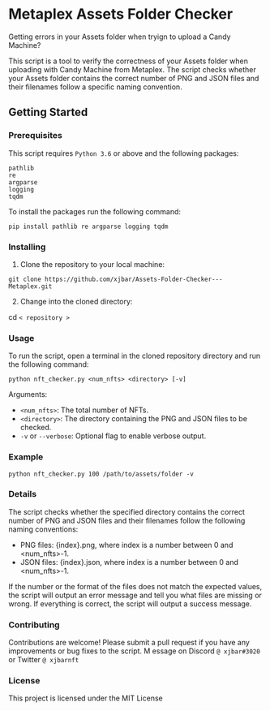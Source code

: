 # Metaplex Assets Folder Checker

Getting errors in your Assets folder when tryign to upload a Candy Machine? 

This script is a tool to verify the correctness of your Assets folder when uploading with Candy Machine from Metaplex. The script checks whether your Assets folder contains the correct number of PNG and JSON files and their filenames follow a specific naming convention.

## Getting Started

### Prerequisites

This script requires `Python 3.6` or above and the following packages:

```
pathlib
re
argparse
logging
tqdm
```

To install the packages run the following command:

`pip install pathlib re argparse logging tqdm`


### Installing

1. Clone the repository to your local machine:

`git clone https://github.com/xjbar/Assets-Folder-Checker---Metaplex.git`

2. Change into the cloned directory:

cd `< repository >`

### Usage

To run the script, open a terminal in the cloned repository directory and run the following command:

`python nft_checker.py <num_nfts> <directory> [-v]`

Arguments:

+ `<num_nfts>`: The total number of NFTs.
+ `<directory>`: The directory containing the PNG and JSON files to be checked.
+ `-v` or `--verbose`: Optional flag to enable verbose output.

### Example

`python nft_checker.py 100 /path/to/assets/folder -v`

### Details

The script checks whether the specified directory contains the correct number of PNG and JSON files and their filenames follow the following naming conventions:

+ PNG files: {index}.png, where index is a number between 0 and <num_nfts>-1.
+ JSON files: {index}.json, where index is a number between 0 and <num_nfts>-1.

If the number or the format of the files does not match the expected values, the script will output an error message and tell you what files are missing or wrong. If everything is correct, the script will output a success message.

### Contributing
Contributions are welcome! Please submit a pull request if you have any improvements or bug fixes to the script. M
essage on Discord `@ xjbar#3020` or Twitter `@ xjbarnft`

### License
This project is licensed under the MIT License
